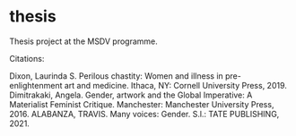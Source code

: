 # thesis
Thesis project at the MSDV programme.


Citations: 


Dixon, Laurinda S. Perilous chastity: Women and illness in pre-enlightenment art and medicine. Ithaca, NY: Cornell University Press, 2019. 
Dimitrakaki, Angela. Gender, artwork and the Global Imperative: A Materialist Feminist Critique. Manchester: Manchester University Press, 2016. 
ALABANZA, TRAVIS. Many voices: Gender. S.l.: TATE PUBLISHING, 2021. 

